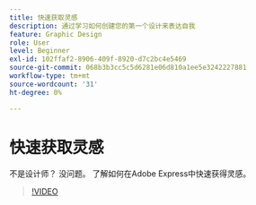 ```yaml
---
title: 快速获取灵感
description: 通过学习如何创建您的第一个设计来表达自我
feature: Graphic Design
role: User
level: Beginner
exl-id: 102ffaf2-8906-409f-8920-d7c2bc4e5469
source-git-commit: 068b3b3cc5c5d6281e06d810a1ee5e3242227881
workflow-type: tm+mt
source-wordcount: '31'
ht-degree: 0%

---
```


# 快速获取灵感

不是设计师？ 没问题。 了解如何在Adobe Express中快速获得灵感。

>[!VIDEO](https://video.tv.adobe.com/v/3420207?quality=12&learn=on&hidetitle=true)
